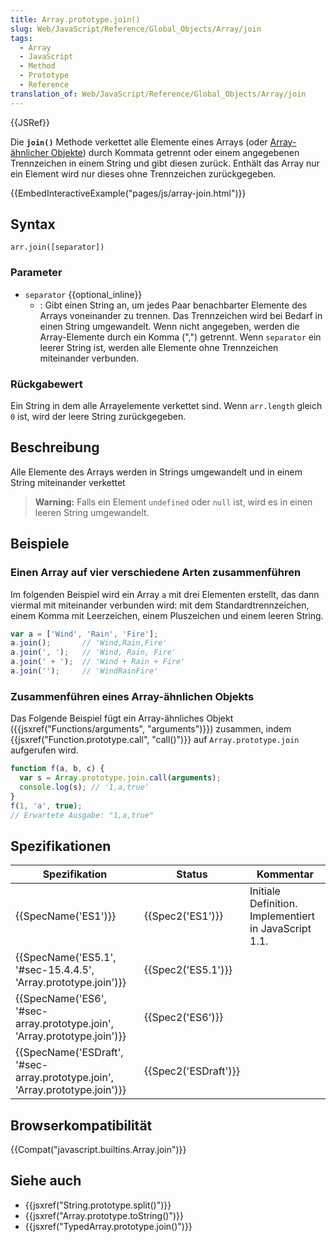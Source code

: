 ```yaml
---
title: Array.prototype.join()
slug: Web/JavaScript/Reference/Global_Objects/Array/join
tags:
  - Array
  - JavaScript
  - Method
  - Prototype
  - Reference
translation_of: Web/JavaScript/Reference/Global_Objects/Array/join
---
```

{{JSRef}}

Die **`join()`** Methode verkettet alle Elemente eines Arrays (oder [Array-ähnlicher Objekte](/de/docs/Web/JavaScript/Guide/Indexed_collections#Working_with_array-like_objects)) durch Kommata getrennt oder einem angegebenen Trennzeichen in einem String und gibt diesen zurück. Enthält das Array nur ein Element wird nur dieses ohne Trennzeichen zurückgegeben.

{{EmbedInteractiveExample("pages/js/array-join.html")}}

## Syntax

    arr.join([separator])

### Parameter

- `separator` {{optional_inline}}
  - : Gibt einen String an, um jedes Paar benachbarter Elemente des Arrays voneinander zu trennen. Das Trennzeichen wird bei Bedarf in einen String umgewandelt. Wenn nicht angegeben, werden die Array-Elemente durch ein Komma (",") getrennt. Wenn `separator` ein leerer String ist, werden alle Elemente ohne Trennzeichen miteinander verbunden.

### Rückgabewert

Ein String in dem alle Arrayelemente verkettet sind. Wenn `arr.length` gleich `0` ist, wird der leere String zurückgegeben.

## Beschreibung

Alle Elemente des Arrays werden in Strings umgewandelt und in einem String miteinander verkettet

> **Warning:** Falls ein Element `undefined` oder `null` ist, wird es in einen leeren String umgewandelt.

## Beispiele

### Einen Array auf vier verschiedene Arten zusammenführen

Im folgenden Beispiel wird ein Array `a` mit drei Elementen erstellt, das dann viermal mit miteinander verbunden wird: mit dem Standardtrennzeichen, einem Komma mit Leerzeichen, einem Pluszeichen und einem leeren String.

```js
var a = ['Wind', 'Rain', 'Fire'];
a.join();       // 'Wind,Rain,Fire'
a.join(', ');   // 'Wind, Rain, Fire'
a.join(' + ');  // 'Wind + Rain + Fire'
a.join('');     // 'WindRainFire'
```

### Zusammenführen eines Array-ähnlichen Objekts

Das Folgende Beispiel fügt ein Array-ähnliches Objekt ({{jsxref("Functions/arguments", "arguments")}}) zusammen, indem {{jsxref("Function.prototype.call", "call()")}} auf `Array.prototype.join` aufgerufen wird.

```js
function f(a, b, c) {
  var s = Array.prototype.join.call(arguments);
  console.log(s); // '1,a,true'
}
f(1, 'a', true);
// Erwartete Ausgabe: "1,a,true"
```

## Spezifikationen

| Spezifikation                                                                                        | Status                       | Kommentar                                             |
| ---------------------------------------------------------------------------------------------------- | ---------------------------- | ----------------------------------------------------- |
| {{SpecName('ES1')}}                                                                             | {{Spec2('ES1')}}         | Initiale Definition. Implementiert in JavaScript 1.1. |
| {{SpecName('ES5.1', '#sec-15.4.4.5', 'Array.prototype.join')}}                 | {{Spec2('ES5.1')}}     |                                                       |
| {{SpecName('ES6', '#sec-array.prototype.join', 'Array.prototype.join')}}     | {{Spec2('ES6')}}         |                                                       |
| {{SpecName('ESDraft', '#sec-array.prototype.join', 'Array.prototype.join')}} | {{Spec2('ESDraft')}} |                                                       |

## Browserkompatibilität

{{Compat("javascript.builtins.Array.join")}}

## Siehe auch

- {{jsxref("String.prototype.split()")}}
- {{jsxref("Array.prototype.toString()")}}
- {{jsxref("TypedArray.prototype.join()")}}
